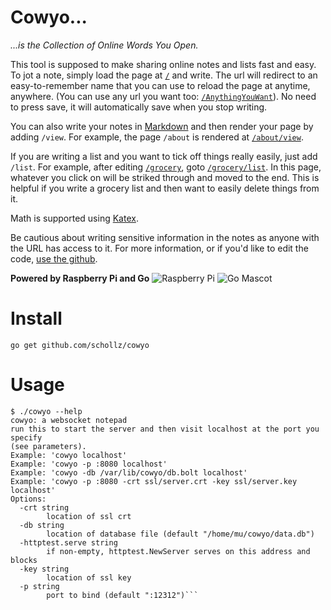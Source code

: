 # Cowyo...

_...is the Collection of Online Words You Open._

This tool is supposed to make sharing online notes and lists fast and easy. To jot a note, simply load the page at [`/`](http://cowyo.com/) and write. The url will redirect to an easy-to-remember name that you can use to reload the page at anytime, anywhere. (You can use any url you want too: [`/AnythingYouWant`](http://cowyo.com/AnythingYouWant)). No need to press save, it will automatically save when you stop writing.

You can also write your notes in [Markdown](https://daringfireball.net/projects/markdown/) and then render your page by adding `/view`. For example, the page `/about` is rendered at [`/about/view`](/about/view).

If you are writing a list and you want to tick off things really easily, just add `/list`. For example, after editing [`/grocery`](http://cowyo.com/grocery), goto [`/grocery/list`](http://cowyo.com/grocery/list). In this page, whatever you click on will be striked through and moved to the end. This is helpful if you write a grocery list and then want to easily delete things from it.

Math is supported using [Katex](https://github.com/Khan/KaTeX). 

Be cautious about writing sensitive information in the notes as anyone with the URL has access to it. For more information, or if you'd like to edit the code, [use the github](https://github.com/schollz/cowyo).

**Powered by Raspberry Pi and Go** ![Raspberry Pi](http://cowyo.com/static/img/raspberrypi.png) ![Go Mascot](http://cowyo.com/static/img/gomascot.png)

# Install

`go get github.com/schollz/cowyo`

# Usage

```
$ ./cowyo --help
cowyo: a websocket notepad
run this to start the server and then visit localhost at the port you specify
(see parameters).
Example: 'cowyo localhost'
Example: 'cowyo -p :8080 localhost'
Example: 'cowyo -db /var/lib/cowyo/db.bolt localhost'
Example: 'cowyo -p :8080 -crt ssl/server.crt -key ssl/server.key localhost'
Options:
  -crt string
        location of ssl crt
  -db string
        location of database file (default "/home/mu/cowyo/data.db")
  -httptest.serve string
        if non-empty, httptest.NewServer serves on this address and blocks
  -key string
        location of ssl key
  -p string
        port to bind (default ":12312")```
```
